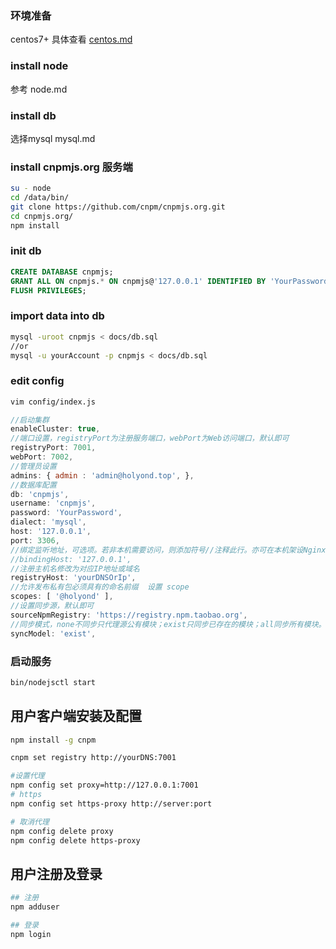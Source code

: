 ### 环境准备

centos7+  具体查看 [centos.md](docs/centos.md)

### install node

参考 node.md

### install db

选择mysql  mysql.md

### install cnpmjs.org 服务端

```bash
su - node
cd /data/bin/
git clone https://github.com/cnpm/cnpmjs.org.git
cd cnpmjs.org/
npm install
```

### init db

```sql
CREATE DATABASE cnpmjs;
GRANT ALL ON cnpmjs.* ON cnpmjs@'127.0.0.1' IDENTIFIED BY 'YourPassword';
FLUSH PRIVILEGES;
```

### import data into db

```bash
mysql -uroot cnpmjs < docs/db.sql
//or
mysql -u yourAccount -p cnpmjs < docs/db.sql
```



### edit config 

```bash
vim config/index.js
```

```js
//启动集群
enableCluster: true,
//端口设置，registryPort为注册服务端口，webPort为Web访问端口，默认即可
registryPort: 7001,
webPort: 7002,
//管理员设置
admins: { admin : 'admin@holyond.top', },
//数据库配置
db: 'cnpmjs',
username: 'cnpmjs',
password: 'YourPassword',
dialect: 'mysql',
host: '127.0.0.1',
port: 3306,
//绑定监听地址，可选项。若非本机需要访问，则添加符号//注释此行。亦可在本机架设Nginx做反向代理，则无须修改此行。
//bindingHost: '127.0.0.1',
//注册主机名修改为对应IP地址或域名
registryHost: 'yourDNSOrIp',
//允许发布私有包必须具有的命名前缀  设置 scope
scopes: [ '@holyond' ],
//设置同步源，默认即可
sourceNpmRegistry: 'https://registry.npm.taobao.org',
//同步模式，none不同步只代理源公有模块；exist只同步已存在的模块；all同步所有模块。
syncModel: 'exist', 
```



### 启动服务

```bash
bin/nodejsctl start
```





## 用户客户端安装及配置

```bash
npm install -g cnpm

cnpm set registry http://yourDNS:7001

#设置代理
npm config set proxy=http://127.0.0.1:7001
# https
npm config set https-proxy http://server:port

# 取消代理
npm config delete proxy
npm config delete https-proxy

```



## 用户注册及登录

```bash
## 注册
npm adduser

## 登录
npm login

```

